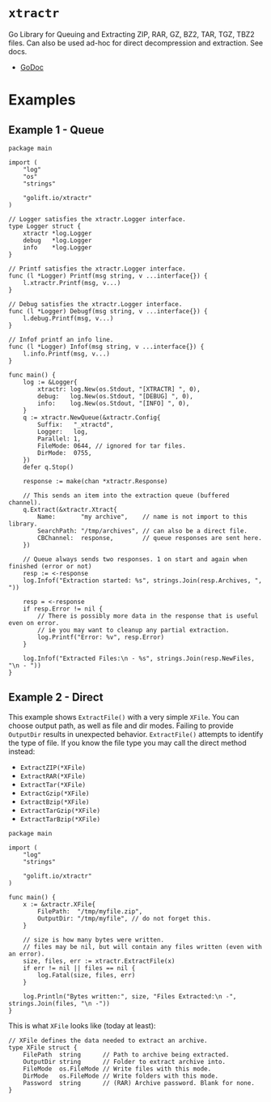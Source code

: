 # `xtractr`

Go Library for Queuing and Extracting ZIP, RAR, GZ, BZ2, TAR, TGZ, TBZ2 files.
Can also be used ad-hoc for direct decompression and extraction. See docs.

-   [GoDoc](https://pkg.go.dev/golift.io/xtractr)


# Examples

## Example 1 - Queue

```golang
package main

import (
	"log"
	"os"
	"strings"

	"golift.io/xtractr"
)

// Logger satisfies the xtractr.Logger interface.
type Logger struct {
	xtractr *log.Logger
	debug   *log.Logger
	info    *log.Logger
}

// Printf satisfies the xtractr.Logger interface.
func (l *Logger) Printf(msg string, v ...interface{}) {
	l.xtractr.Printf(msg, v...)
}

// Debug satisfies the xtractr.Logger interface.
func (l *Logger) Debugf(msg string, v ...interface{}) {
	l.debug.Printf(msg, v...)
}

// Infof printf an info line.
func (l *Logger) Infof(msg string, v ...interface{}) {
	l.info.Printf(msg, v...)
}

func main() {
	log := &Logger{
		xtractr: log.New(os.Stdout, "[XTRACTR] ", 0),
		debug:   log.New(os.Stdout, "[DEBUG] ", 0),
		info:    log.New(os.Stdout, "[INFO] ", 0),
	}
	q := xtractr.NewQueue(&xtractr.Config{
		Suffix:   "_xtractd",
		Logger:   log,
		Parallel: 1,
		FileMode: 0644, // ignored for tar files.
		DirMode:  0755,
	})
	defer q.Stop()

	response := make(chan *xtractr.Response)

	// This sends an item into the extraction queue (buffered channel).
	q.Extract(&xtractr.Xtract{
		Name:       "my archive",    // name is not import to this library.
		SearchPath: "/tmp/archives", // can also be a direct file.
		CBChannel:  response,        // queue responses are sent here.
	})

	// Queue always sends two responses. 1 on start and again when finished (error or not)
	resp := <-response
	log.Infof("Extraction started: %s", strings.Join(resp.Archives, ", "))

	resp = <-response
	if resp.Error != nil {
		// There is possibly more data in the response that is useful even on error.
		// ie you may want to cleanup any partial extraction.
		log.Printf("Error: %v", resp.Error)
	}

	log.Infof("Extracted Files:\n - %s", strings.Join(resp.NewFiles, "\n - "))
}
```

## Example 2 - Direct

This example shows `ExtractFile()` with a very simple `XFile`.
You can choose output path, as well as file and dir modes.
Failing to provide `OutputDir` results in unexpected behavior.
`ExtractFile()` attempts to identify the type of file. If you
know the file type you may call the direct method instead:

 - `ExtractZIP(*XFile)`
 - `ExtractRAR(*XFile)`
 - `ExtractTar(*XFile)`
 - `ExtractGzip(*XFile)`
 - `ExtractBzip(*XFile)`
 - `ExtractTarGzip(*XFile)`
 - `ExtractTarBzip(*XFile)`

```golang
package main

import (
	"log"
	"strings"

	"golift.io/xtractr"
)

func main() {
	x := &xtractr.XFile{
		FilePath:  "/tmp/myfile.zip",
		OutputDir: "/tmp/myfile", // do not forget this.
	}

	// size is how many bytes were written.
	// files may be nil, but will contain any files written (even with an error).
	size, files, err := xtractr.ExtractFile(x)
	if err != nil || files == nil {
		log.Fatal(size, files, err)
	}

	log.Println("Bytes written:", size, "Files Extracted:\n -", strings.Join(files, "\n -"))
}
```

This is what `XFile` looks like (today at least):
```golang
// XFile defines the data needed to extract an archive.
type XFile struct {
	FilePath  string      // Path to archive being extracted.
	OutputDir string      // Folder to extract archive into.
	FileMode  os.FileMode // Write files with this mode.
	DirMode   os.FileMode // Write folders with this mode.
	Password  string      // (RAR) Archive password. Blank for none.
}
```
